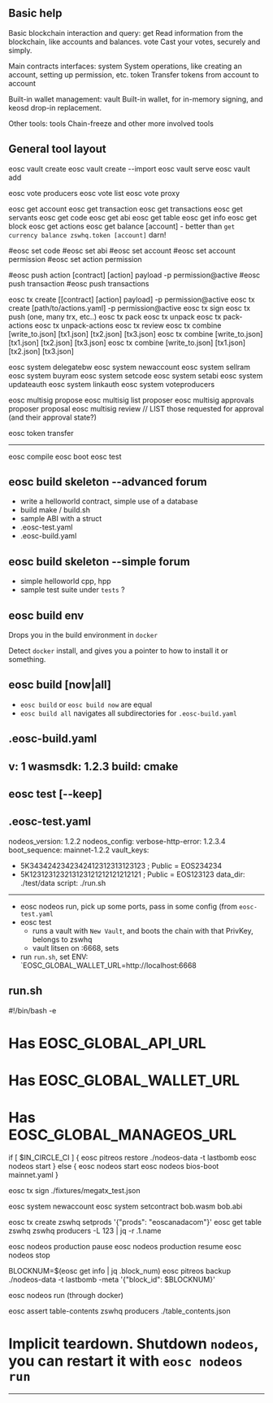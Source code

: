 ## Basic help

Basic blockchain interaction and query:
  get      Read information from the blockchain, like accounts and balances.
  vote     Cast your votes, securely and simply.

Main contracts interfaces:
  system   System operations, like creating an account, setting up permission, etc.
  token    Transfer tokens from account to account

Built-in wallet management:
  vault    Built-in wallet, for in-memory signing, and keosd drop-in replacement.

Other tools:
  tools    Chain-freeze and other more involved tools


General tool layout
-------------------

eosc vault create
eosc vault create --import
eosc vault serve
eosc vault add

eosc vote producers
eosc vote list
eosc vote proxy

eosc get account
eosc get transaction
eosc get transactions
eosc get servants
eosc get code
eosc get abi
eosc get table
eosc get info
eosc get block
eosc get actions
eosc get balance [account]  - better than `get currency balance zswhq.token [account]`  darn!

#eosc set code
#eosc set abi
#eosc set account
#eosc set account permission
#eosc set action permission

#eosc push action [contract] [action] payload -p permission@active
#eosc push transaction
#eosc push transactions

eosc tx create [[contract] [action] payload] -p permission@active
eosc tx create [path/to/actions.yaml] -p permission@active
eosc tx sign
eosc tx push (one, many trx, etc..)
eosc tx pack
eosc tx unpack
eosc tx pack-actions
eosc tx unpack-actions
eosc tx review
eosc tx combine [write_to.json] [tx1.json] [tx2.json] [tx3.json]
eosc tx combine [write_to.json] [tx1.json] [tx2.json] [tx3.json]
eosc tx combine [write_to.json] [tx1.json] [tx2.json] [tx3.json]

eosc system delegatebw
eosc system newaccount
eosc system sellram
eosc system buyram
eosc system setcode
eosc system setabi
eosc system updateauth
eosc system linkauth
eosc system voteproducers

eosc multisig propose
eosc multisig list proposer
eosc multisig approvals proposer proposal
eosc multisig review // LIST those requested for approval (and their approval state?)

eosc token transfer


----------------------

eosc compile
eosc boot
eosc test



eosc build skeleton --advanced forum
------------------------------------

* write a helloworld contract, simple use of a database
* build make / build.sh
* sample ABI with a struct
* .eosc-test.yaml
* .eosc-build.yaml


eosc build skeleton --simple forum
----------------------------------

* simple helloworld cpp, hpp
* sample test suite under `tests` ?


eosc build env
--------------

Drops you in the build environment in `docker`

Detect `docker` install, and gives you a pointer to how to install it
or something.


eosc build [now|all]
------------

* `eosc build` or `eosc build now` are equal
* `eosc build all` navigates all subdirectories for `.eosc-build.yaml`

.eosc-build.yaml
---
v: 1
wasmsdk: 1.2.3
build: cmake
---

eosc test [--keep]
---------

.eosc-test.yaml
---
nodeos_version: 1.2.2
nodeos_config:
  verbose-http-error: 1.2.3.4
boot_sequence: mainnet-1.2.2
vault_keys:
- 5K3434242342342412312313123123  ; Public = EOS234234
- 5K123123123213123121212121212121  ; Public = EOS123123
data_dir: ./test/data
script: ./run.sh
---

* eosc nodeos run, pick up some ports, pass in some config (from `eosc-test.yaml`
* eosc test
  * runs a vault with `New Vault`, and boots the chain with that PrivKey, belongs to zswhq
  * vault litsen on :6668, sets
* run `run.sh`, set ENV: `EOSC_GLOBAL_WALLET_URL=http://localhost:6668


run.sh
---
#!/bin/bash -e

# Has EOSC_GLOBAL_API_URL
# Has EOSC_GLOBAL_WALLET_URL
# Has EOSC_GLOBAL_MANAGEOS_URL

if [ $IN_CIRCLE_CI ] {
  eosc pitreos restore ./nodeos-data -t lastbomb
  eosc nodeos start
} else {
  eosc nodeos start
  eosc nodeos bios-boot mainnet.yaml
}

eosc tx sign ./fixtures/megatx_test.json

eosc system newaccount
eosc system setcontract bob.wasm bob.abi

eosc tx create zswhq setprods '{"prods": "eoscanadacom"}'
eosc get table zswhq zswhq producers -L 123 | jq -r .1.name

eosc nodeos production pause
eosc nodeos production resume
eosc nodeos stop

BLOCKNUM=$(eosc get info | jq .block_num)
eosc pitreos backup ./nodeos-data -t lastbomb -meta '{"block_id": $BLOCKNUM}'

eosc nodeos run (through docker)

eosc assert table-contents zswhq producers ./table_contents.json


# Implicit teardown.  Shutdown `nodeos`, you can restart it with `eosc nodeos run`
---
